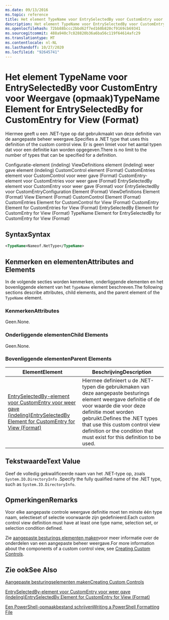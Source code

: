 ```yaml
---
ms.date: 09/13/2016
ms.topic: reference
title: Het element TypeName voor EntrySelectedBy voor CustomEntry voor Weergave (opmaak)
description: Het element TypeName voor EntrySelectedBy voor CustomEntry voor Weergave (opmaak)
ms.openlocfilehash: 72bb88bccc2bbd62f7ed160b820cf9169cb69341
ms.sourcegitcommit: 488a940c7c828820b36a6ba56c119f64614afc29
ms.translationtype: MT
ms.contentlocale: nl-NL
ms.lasthandoff: 10/27/2020
ms.locfileid: "92645741"
---
```

# <a name="typename-element-for-entryselectedby-for-customentry-for-view-format"></a><span data-ttu-id="81c67-103">Het element TypeName voor EntrySelectedBy voor CustomEntry voor Weergave (opmaak)</span><span class="sxs-lookup"><span data-stu-id="81c67-103">TypeName Element for EntrySelectedBy for CustomEntry for View (Format)</span></span>

<span data-ttu-id="81c67-104">Hiermee geeft u een .NET-type op dat gebruikmaakt van deze definitie van de aangepaste beheer weergave.</span><span class="sxs-lookup"><span data-stu-id="81c67-104">Specifies a .NET type that uses this definition of the custom control view.</span></span> <span data-ttu-id="81c67-105">Er is geen limiet voor het aantal typen dat voor een definitie kan worden opgegeven.</span><span class="sxs-lookup"><span data-stu-id="81c67-105">There is no limit to the number of types that can be specified for a definition.</span></span>

<span data-ttu-id="81c67-106">Configuratie-element (indeling) ViewDefinitions element (indeling) weer gave element (indeling) CustomControl element (Format) CustomEntries element voor CustomControl voor weer gave (Format) CustomEntry-element voor CustomEntries voor weer gave (Format) EntrySelectedBy element voor CustomEntry voor weer gave (Format) voor EntrySelectedBy voor CustomEntry</span><span class="sxs-lookup"><span data-stu-id="81c67-106">Configuration Element (Format) ViewDefinitions Element (Format) View Element (Format) CustomControl Element (Format) CustomEntries Element for CustomControl for View (Format) CustomEntry Element for CustomEntries for View (Format) EntrySelectedBy Element for CustomEntry for View (Format) TypeName Element for EntrySelectedBy for CustomEntry for View (Format)</span></span>

## <a name="syntax"></a><span data-ttu-id="81c67-107">Syntax</span><span class="sxs-lookup"><span data-stu-id="81c67-107">Syntax</span></span>

```xml
<TypeName>Nameof.NetType</TypeName>
```

## <a name="attributes-and-elements"></a><span data-ttu-id="81c67-108">Kenmerken en elementen</span><span class="sxs-lookup"><span data-stu-id="81c67-108">Attributes and Elements</span></span>

<span data-ttu-id="81c67-109">In de volgende secties worden kenmerken, onderliggende elementen en het bovenliggende element van het `TypeName` element beschreven.</span><span class="sxs-lookup"><span data-stu-id="81c67-109">The following sections describe attributes, child elements, and the parent element of the `TypeName` element.</span></span>

### <a name="attributes"></a><span data-ttu-id="81c67-110">Kenmerken</span><span class="sxs-lookup"><span data-stu-id="81c67-110">Attributes</span></span>

<span data-ttu-id="81c67-111">Geen.</span><span class="sxs-lookup"><span data-stu-id="81c67-111">None.</span></span>

### <a name="child-elements"></a><span data-ttu-id="81c67-112">Onderliggende elementen</span><span class="sxs-lookup"><span data-stu-id="81c67-112">Child Elements</span></span>

<span data-ttu-id="81c67-113">Geen.</span><span class="sxs-lookup"><span data-stu-id="81c67-113">None.</span></span>

### <a name="parent-elements"></a><span data-ttu-id="81c67-114">Bovenliggende elementen</span><span class="sxs-lookup"><span data-stu-id="81c67-114">Parent Elements</span></span>

|<span data-ttu-id="81c67-115">Element</span><span class="sxs-lookup"><span data-stu-id="81c67-115">Element</span></span>|<span data-ttu-id="81c67-116">Beschrijving</span><span class="sxs-lookup"><span data-stu-id="81c67-116">Description</span></span>|
|-------------|-----------------|
|[<span data-ttu-id="81c67-117">EntrySelectedBy-element voor CustomEntry voor weer gave (indeling)</span><span class="sxs-lookup"><span data-stu-id="81c67-117">EntrySelectedBy Element for CustomEntry for View (Format)</span></span>](./entryselectedby-element-for-customentry-for-customcontrol-for-view-format.md)|<span data-ttu-id="81c67-118">Hiermee definieert u de .NET-typen die gebruikmaken van deze aangepaste besturings element weergave definitie of de voor waarde die voor deze definitie moet worden gebruikt.</span><span class="sxs-lookup"><span data-stu-id="81c67-118">Defines the .NET types that use this custom control view definition or the condition that must exist for this definition to be used.</span></span>|

## <a name="text-value"></a><span data-ttu-id="81c67-119">Tekstwaarde</span><span class="sxs-lookup"><span data-stu-id="81c67-119">Text Value</span></span>

<span data-ttu-id="81c67-120">Geef de volledig gekwalificeerde naam van het .NET-type op, zoals `System.IO.DirectoryInfo` .</span><span class="sxs-lookup"><span data-stu-id="81c67-120">Specify the fully qualified name of the .NET type, such as `System.IO.DirectoryInfo`.</span></span>

## <a name="remarks"></a><span data-ttu-id="81c67-121">Opmerkingen</span><span class="sxs-lookup"><span data-stu-id="81c67-121">Remarks</span></span>

<span data-ttu-id="81c67-122">Voor elke aangepaste controle weergave definitie moet ten minste één type naam, selectieset of selectie voorwaarde zijn gedefinieerd.</span><span class="sxs-lookup"><span data-stu-id="81c67-122">Each custom control view definition must have at least one type name, selection set, or selection condition defined.</span></span>

<span data-ttu-id="81c67-123">Zie [aangepaste besturings elementen maken](./creating-custom-controls.md)voor meer informatie over de onderdelen van een aangepaste beheer weergave.</span><span class="sxs-lookup"><span data-stu-id="81c67-123">For more information about the components of a custom control view, see [Creating Custom Controls](./creating-custom-controls.md).</span></span>

## <a name="see-also"></a><span data-ttu-id="81c67-124">Zie ook</span><span class="sxs-lookup"><span data-stu-id="81c67-124">See Also</span></span>

[<span data-ttu-id="81c67-125">Aangepaste besturingselementen maken</span><span class="sxs-lookup"><span data-stu-id="81c67-125">Creating Custom Controls</span></span>](./creating-custom-controls.md)

[<span data-ttu-id="81c67-126">EntrySelectedBy-element voor CustomEntry voor weer gave (indeling)</span><span class="sxs-lookup"><span data-stu-id="81c67-126">EntrySelectedBy Element for CustomEntry for View (Format)</span></span>](./entryselectedby-element-for-customentry-for-customcontrol-for-view-format.md)

[<span data-ttu-id="81c67-127">Een PowerShell-opmaakbestand schrijven</span><span class="sxs-lookup"><span data-stu-id="81c67-127">Writing a PowerShell Formatting File</span></span>](./writing-a-powershell-formatting-file.md)
